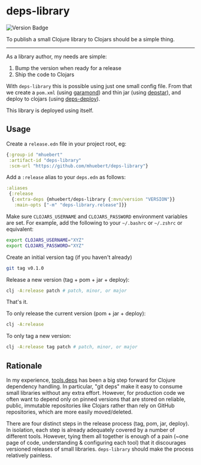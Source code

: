 # deps-library

![Version Badge](https://img.shields.io/clojars/v/mhuebert/deps-library)

To publish a small Clojure library to Clojars should be a simple thing.

----

As a library author, my needs are simple:

1. Bump the version when ready for a release
2. Ship the code to Clojars

With `deps-library` this is possible using just one small config file. From that we
create a `pom.xml` (using [garamond](https://github.com/workframers/garamond))
and thin jar (using [depstar](https://github.com/seancorfield/depstar)), and
deploy to clojars (using [deps-deploy](https://github.com/slipset/deps-deploy)).

This library is deployed using itself.

## Usage

Create a `release.edn` file in your project root, eg:

```clj
{:group-id "mhuebert"
 :artifact-id "deps-library"
 :scm-url "https://github.com/mhuebert/deps-library"}
```

Add a `:release` alias to your `deps.edn` as follows:

```clj
:aliases
 {:release
  {:extra-deps {mhuebert/deps-library {:mvn/version "VERSION"}}
   :main-opts ["-m" "deps-library.release"]}}
```

Make sure `CLOJARS_USERNAME` and `CLOJARS_PASSWORD` environment variables are set.
For example, add the following to your `~/.bashrc` or `~/.zshrc` or equivalent:

```sh
export CLOJARS_USERNAME="XYZ"
export CLOJARS_PASSWORD="XYZ"
```

Create an initial version tag (if you haven't already)

```sh
git tag v0.1.0
```

Release a new version (tag + pom + jar + deploy):

```sh
clj -A:release patch # patch, minor, or major
```

That's it.

To only release the current version (pom + jar + deploy):

```sh
clj -A:release
```

To only tag a new version:

```sh
clj -A:release tag patch # patch, minor, or major
```

## Rationale

In my experience, [tools.deps](https://github.com/clojure/tools.deps.alpha) has been a big step
forward for Clojure dependency handling. In particular, "git deps" make it easy to consume small
libraries without any extra effort. However, for production code we often want to depend only on
pinned versions that are stored on reliable, public, immutable repositories like Clojars
rather than rely on GitHub repositories, which are more easily moved/deleted.

There are four distinct steps in the release process (tag, pom, jar, deploy). In isolation, each step
is already adequately covered by a number of different tools. However, tying them all together is
enough of a pain (~one page of code, understanding & configuring each tool) that it discourages versioned
releases of small libraries. `deps-library` should make the process relatively painless.
